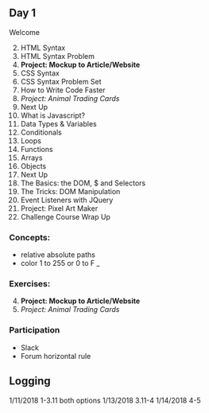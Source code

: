 ## Day 1
Welcome

2. HTML Syntax
3. HTML Syntax Problem
4. **Project: Mockup to Article/Website**
5. CSS Syntax
6. CSS Syntax Problem Set
7. How to Write Code Faster
8. _Project: Animal Trading Cards_
9. Next Up
10. What is Javascript?
11. Data Types & Variables
12. Conditionals
13. Loops 
14. Functions
15. Arrays
16. Objects
17. Next Up
18. The Basics: the DOM, $ and Selectors
19. The Tricks: DOM Manipulation
20. Event Listeners with JQuery
21. Project: Pixel Art Maker
22. Challenge Course Wrap Up


### Concepts:
* relative absolute paths
* color 1 to 255 or 0 to F
_
### Exercises:
4. **Project: Mockup to Article/Website**
8. _Project: Animal Trading Cards_

### Participation
* Slack
* Forum
horizontal rule


## Logging
1/11/2018 1-3.11 both options
1/13/2018 3.11-4
1/14/2018 4-5

